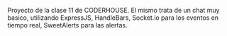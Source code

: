 Proyecto de la clase 11 de CODERHOUSE.
El mismo trata de un chat muy basico, utilizando ExpressJS, HandleBars, Socket.io para los eventos en tiempo real, SweetAlerts para las alertas.
